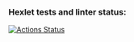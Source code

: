 ### Hexlet tests and linter status:
[![Actions Status](https://github.com/SokoloVa-21/frontend-project-lvl1/workflows/hexlet-check/badge.svg)](https://github.com/SokoloVa-21/frontend-project-lvl1/actions)